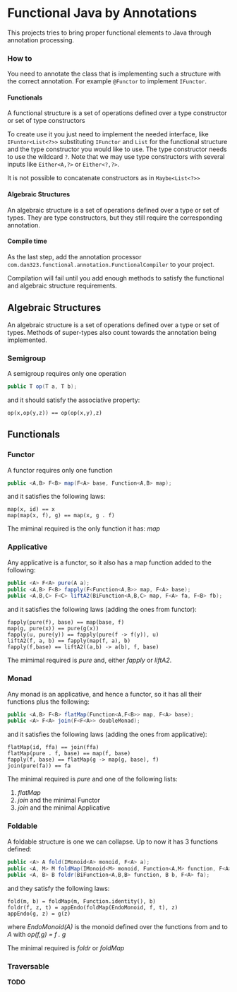 # Functional Java by Annotations

This projects tries to bring proper functional elements to Java
through annotation processing.

### How to

You need to annotate the class that is implementing such a
structure with the correct annotation. For example ``@Functor`` to implement ``IFunctor``.

#### Functionals

A functional structure is a set of operations defined over a type constructor or set of type constructors

To create use it you just need to implement the needed interface, like ``IFuntor<List<?>>``
substituting ``IFunctor`` and ``List`` for the functional structure 
and the type constructor you would like to use. The type constructor needs to use
the wildcard ``?``. Note that we may use type constructors with several inputs like
``Either<A,?>`` or ``Either<?,?>``.

It is not possible to concatenate constructors as in ``Maybe<List<?>>``

#### Algebraic Structures

An algebraic structure is a set of operations defined over a type or set of types. They
are type constructors, but they still require the corresponding annotation.

#### Compile time

As the last step, add the annotation processor ``com.dan323.functional.annotation.FunctionalCompiler``
to your project.

Compilation will fail until you add enough methods to satisfy the functional and algebraic
structure requirements.

## Algebraic Structures

An algebraic structure is a set of operations defined over a type or set of types.
Methods of super-types also count towards the annotation being implemented.

### Semigroup

A semigroup requires only one operation
````java
public T op(T a, T b);
````
and it should satisfy the associative property:
````
op(x,op(y,z)) == op(op(x,y),z)
````

## Functionals


### Functor

A functor requires only one function
```java
public <A,B> F<B> map(F<A> base, Function<A,B> map);
```
and it satisfies the following laws:
```
map(x, id) == x
map(map(x, f), g) == map(x, g . f)
```

The miminal required is the only function it has: *map*

### Applicative

Any applicative is a functor, so it also has a map function added to the following:
````java
public <A> F<A> pure(A a);
public <A,B> F<B> fapply(F<Function<A,B>> map, F<A> base);
public <A,B,C> F<C> liftA2(BiFunction<A,B,C> map, F<A> fa, F<B> fb);
````
and it satisfies the following laws (adding the ones from functor):
````
fapply(pure(f), base) == map(base, f)
map(g, pure(x)) == pure(g(x))
fapply(u, pure(y)) == fapply(pure(f -> f(y)), u)
liftA2(f, a, b) == fapply(map(f, a), b)
fapply(f,base) == liftA2((a,b) -> a(b), f, base)
````

The mimimal required is *pure* and, either *fapply* or *liftA2*.

### Monad

Any monad is an applicative, and hence a functor, so it has all their functions plus the following:
````java
public <A,B> F<B> flatMap(Function<A,F<B>> map, F<A> base);
public <A> F<A> join(F<F<A>> doubleMonad);
````
and it satisfies the following laws (adding the ones from applicative):
````
flatMap(id, ffa) == join(ffa)
flatMap(pure . f, base) == map(f, base)
fapply(f, base) == flatMap(g -> map(g, base), f)
join(pure(fa)) == fa
````

The minimal required is *pure* and one of the following lists:
1. *flatMap*
2. *join* and the minimal Functor
3. *join* and the minimal Applicative

### Foldable

A foldable structure is one we can collapse. Up to now it has 3 functions defined:

````java
public <A> A fold(IMonoid<A> monoid, F<A> a);
public <A, M> M foldMap(IMonoid<M> monoid, Function<A,M> function, F<A> base);
public <A, B> B foldr(BiFunction<A,B,B> function, B b, F<A> fa);
````

and they satisfy the following laws:
````
fold(m, b) = foldMap(m, Function.identity(), b)
foldr(f, z, t) = appEndo(foldMap(EndoMonoid, f, t), z)
appEndo(g, z) = g(z)
````

where *EndoMonoid(A)* is the monoid defined over the functions from and to *A* with *op(f,g) = f . g*

The minimal required is *foldr* or *foldMap*

### Traversable

**TODO**
